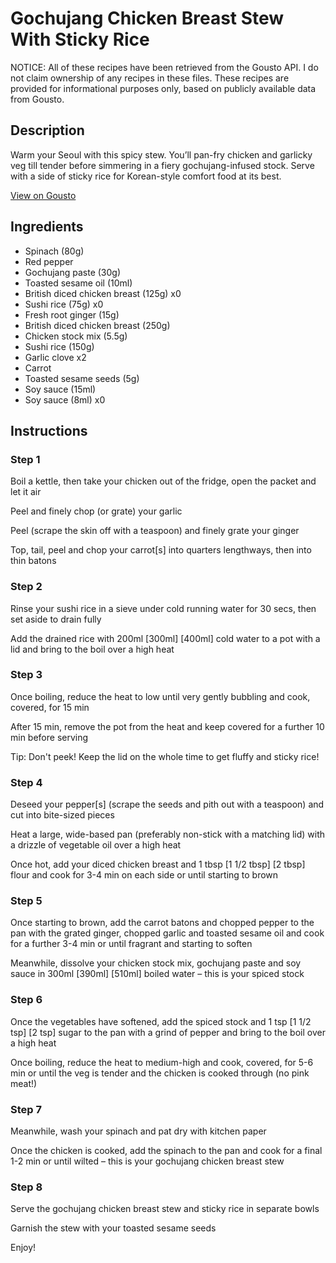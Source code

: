 # Gochujang Chicken Breast Stew With Sticky Rice

NOTICE: All of these recipes have been retrieved from the Gousto API. I do not claim ownership of any recipes in these files. These recipes are provided for informational purposes only, based on publicly available data from Gousto.

## Description

Warm your Seoul with this spicy stew. You’ll pan-fry chicken and garlicky veg till tender before simmering in a fiery gochujang-infused stock. Serve with a side of sticky rice for Korean-style comfort food at its best.

[View on Gousto](https://www.gousto.co.uk/recipes/cookbook/gochujang-chicken-breast-stew-with-sticky-rice)

## Ingredients

- Spinach (80g)
- Red pepper
- Gochujang paste (30g)
- Toasted sesame oil (10ml)
- British diced chicken breast (125g) x0
- Sushi rice (75g) x0
- Fresh root ginger (15g)
- British diced chicken breast (250g)
- Chicken stock mix (5.5g)
- Sushi rice (150g)
- Garlic clove x2
- Carrot
- Toasted sesame seeds (5g)
- Soy sauce (15ml)
- Soy sauce (8ml) x0

## Instructions


### Step 1

Boil a kettle, then take your chicken out of the fridge, open the packet and let it air

Peel and finely chop (or grate) your garlic

Peel (scrape the skin off with a teaspoon) and finely grate your ginger

Top, tail, peel and chop your carrot[s] into quarters lengthways, then into thin batons


### Step 2

Rinse your sushi rice in a sieve under cold running water for 30 secs, then set aside to drain fully

Add the drained rice with 200ml <span class="text-purple">[300ml]</span> <span class="text-danger">[400ml] </span>cold water to a pot with a lid and bring to the boil over a high heat


### Step 3

Once boiling, reduce the heat to low until very gently bubbling and cook, covered, for 15 min

After 15 min, remove the pot from the heat and keep covered for a further 10 min before serving

Tip: Don't peek! Keep the lid on the whole time to get fluffy and sticky rice!


### Step 4

Deseed your pepper[s] (scrape the seeds and pith out with a teaspoon) and cut into bite-sized pieces

Heat a large, wide-based pan (preferably non-stick with a matching lid) with a drizzle of vegetable oil over a high heat

Once hot, add your diced chicken breast and 1 tbsp <span class="text-purple">[1 1/2 tbsp] </span><span class="text-danger">[2 tbsp]</span> flour and cook for 3-4 min on each side or until starting to brown


### Step 5

Once starting to brown, add the carrot batons and chopped pepper to the pan with the grated ginger, chopped garlic and toasted sesame oil and cook for a further 3-4 min or until fragrant and starting to soften

Meanwhile, dissolve your chicken stock mix, gochujang paste and soy sauce in 300ml<span class="text-purple"> [390ml]</span> <span class="text-danger">[510ml]</span> boiled water – this is your spiced stock


### Step 6

Once the vegetables have softened, add the spiced stock and 1 tsp <span class="text-purple">[1 1/2 tsp]</span> <span class="text-danger">[2 tsp] </span>sugar to the pan with a grind of pepper and bring to the boil over a high heat

Once boiling, reduce the heat to medium-high and cook, covered, for 5-6 min or until the veg is tender and the chicken is cooked through (no pink meat!)


### Step 7

Meanwhile, wash your spinach and pat dry with kitchen paper

Once the chicken is cooked, add the spinach to the pan and cook for a final 1-2 min or until wilted – this is your gochujang chicken breast stew

### Step 8

Serve the gochujang chicken breast stew and sticky rice in separate bowls

Garnish the stew with your toasted sesame seeds

Enjoy!

